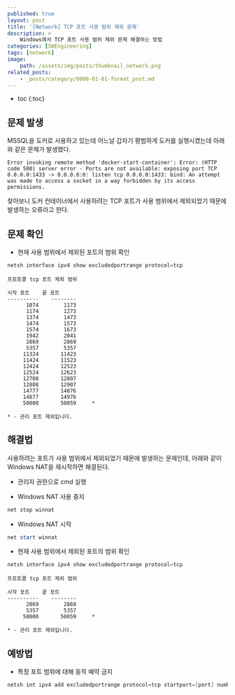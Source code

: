```yaml
---
published: true
layout: post
title: '[Network] TCP 포트 사용 범위 제외 문제'
description: >
    Windows에서 TCP 포트 사용 범위 제외 문제 해결하는 방법
categories: [SWEngineering]
tags: [network]
image:
    path: /assets/img/posts/thumbnail_network.png
related_posts:
    - _posts/category/0000-01-01-format_post.md
---
```

* toc
{:toc}

## 문제 발생

MSSQL을 도커로 사용하고 있는데 어느날 갑자기 평범하게 도커를 실행시켰는데 아래와 같은 문제가 발생했다.  

```
Error invoking remote method 'docker-start-container': Error: (HTTP code 500) server error - Ports are not available: exposing port TCP 0.0.0.0:1433 -> 0.0.0.0:0: listen tcp 0.0.0.0:1433: bind: An attempt was made to access a socket in a way forbidden by its access permissions.
```

찾아보니 도커 컨테이너에서 사용하려는 TCP 포트가 사용 범위에서 제외되었기 때문에 발생하는 오류라고 한다.  

## 문제 확인

- 현재 사용 범위에서 제외된 포트의 범위 확인

```powershell
netsh interface ipv4 show excludedportrange protocol=tcp
```
```
프로토콜 tcp 포트 제외 범위

시작 포트    끝 포트
----------    --------
      1074        1173
      1174        1273
      1374        1473
      1474        1573
      1574        1673
      1942        2041
      2869        2869
      5357        5357
     11324       11423
     11424       11523
     12424       12523
     12524       12623
     12708       12807
     12808       12907
     14777       14876
     14877       14976
     50000       50059     *

* - 관리 포트 제외입니다.
```

## 해결법

사용하려는 포트가 사용 범위에서 제외되었기 때문에 발생하는 문제인데, 아래와 같이 Windows NAT을 재시작하면 해결된다.  

- 관리자 권한으로 cmd 실행

- Windows NAT 사용 중지

```powershell
net stop winnat
```

- Windows NAT 시작

```powershell
net start winnat
```

- 현재 사용 범위에서 제외된 포트의 범위 확인

```powershell
netsh interface ipv4 show excludedportrange protocol=tcp
```
```
프로토콜 tcp 포트 제외 범위

시작 포트    끝 포트
----------    --------
      2869        2869
      5357        5357
     50000       50059     *

* - 관리 포트 제외입니다.
```

## 예방법

- 특정 포트 범위에 대해 동적 예약 금지

```powershell
netsh int ipv4 add excludedportrange protocol=tcp startport=[port] numberofports=[int]
```